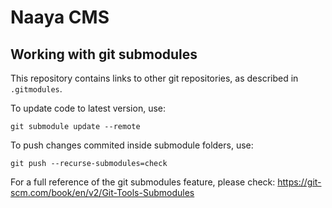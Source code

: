 # Naaya CMS

## Working with git submodules

This repository contains links to other git repositories, as described in `.gitmodules`.

To update code to latest version, use:

    git submodule update --remote
    
To push changes commited inside submodule folders, use:

    git push --recurse-submodules=check
    
For a full reference of the git submodules feature, please check: https://git-scm.com/book/en/v2/Git-Tools-Submodules
